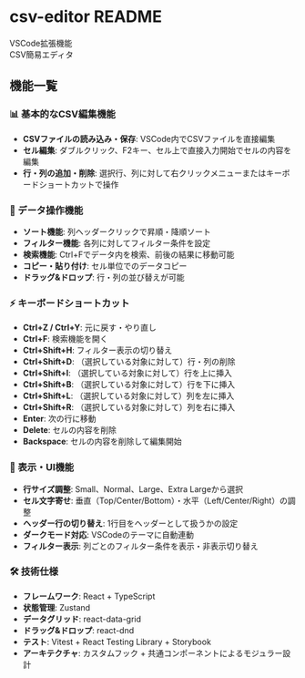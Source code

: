 # csv-editor README

VSCode拡張機能  
CSV簡易エディタ  

## 機能一覧

### 📊 基本的なCSV編集機能
- **CSVファイルの読み込み・保存**: VSCode内でCSVファイルを直接編集
- **セル編集**: ダブルクリック、F2キー、セル上で直接入力開始でセルの内容を編集
- **行・列の追加・削除**: 選択行、列に対して右クリックメニューまたはキーボードショートカットで操作

### 🎯 データ操作機能
- **ソート機能**: 列ヘッダークリックで昇順・降順ソート
- **フィルター機能**: 各列に対してフィルター条件を設定
- **検索機能**: Ctrl+Fでデータ内を検索、前後の結果に移動可能
- **コピー・貼り付け**: セル単位でのデータコピー
- **ドラッグ&ドロップ**: 行・列の並び替えが可能

### ⚡ キーボードショートカット
- **Ctrl+Z / Ctrl+Y**: 元に戻す・やり直し
- **Ctrl+F**: 検索機能を開く
- **Ctrl+Shift+H**: フィルター表示の切り替え
- **Ctrl+Shift+D**: （選択している対象に対して）行・列の削除
- **Ctrl+Shift+I**: （選択している対象に対して）行を上に挿入
- **Ctrl+Shift+B**: （選択している対象に対して）行を下に挿入
- **Ctrl+Shift+L**: （選択している対象に対して）列を左に挿入
- **Ctrl+Shift+R**: （選択している対象に対して）列を右に挿入
- **Enter**: 次の行に移動
- **Delete**: セルの内容を削除
- **Backspace**: セルの内容を削除して編集開始

### 🎨 表示・UI機能
- **行サイズ調整**: Small、Normal、Large、Extra Largeから選択
- **セル文字寄せ**: 垂直（Top/Center/Bottom）・水平（Left/Center/Right）の調整
- **ヘッダー行の切り替え**: 1行目をヘッダーとして扱うかの設定
- **ダークモード対応**: VSCodeのテーマに自動連動
- **フィルター表示**: 列ごとのフィルター条件を表示・非表示切り替え

### 🛠️ 技術仕様
- **フレームワーク**: React + TypeScript
- **状態管理**: Zustand
- **データグリッド**: react-data-grid
- **ドラッグ&ドロップ**: react-dnd
- **テスト**: Vitest + React Testing Library + Storybook
- **アーキテクチャ**: カスタムフック + 共通コンポーネントによるモジュラー設計

